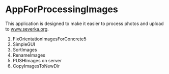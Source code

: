 # AppForProcessingImages
This application is designed to make it easier to process photos and upload to www.severka.org.
1. FixOrientationImagesForConcrete5
2. SimpleGUI
3. SortImages
4. RenameImages
5. PUSHImages on server
6. CopyImagesToNewDir
